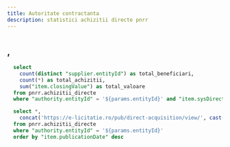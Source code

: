 ```yaml
---
title: Autoritate contractanta
description: statistici achizitii directe pnrr
---
```


# <Value data={achizitii_directe_autoritate} row=0 column="authority.entityName" />
## <Value data={achizitii_directe_autoritate} row=0 column="authority.city" />, <Value data={achizitii_directe_autoritate} row=0 column="authority.county" />

<BigValue 
  data={achizitie_stats} 
  value=total_achizitii
  title="Achizitii"
/>

<BigValue 
  data={achizitie_stats} 
  value=total_beneficiari
  title="Beneficiari"
/>

<BigValue 
  data={achizitie_stats} 
  value=total_valoare
  title="Valoare"
  fmt="num2m"
  color=green
/>

```sql achizitie_stats
  select 
    count(distinct "supplier.entityId") as total_beneficiari,
    count(*) as total_achizitii,
    sum("item.closingValue") as total_valoare
  from pnrr.achizitii_directe
  where "authority.entityId" = '${params.entityId}' and "item.sysDirectAcquisitionState.text" = 'Oferta acceptata'
```

```sql achizitii_directe_autoritate
  select *,
    concat('https://e-licitatie.ro/pub/direct-acquisition/view/', cast("item.directAcquisitionId" as integer)) as link
  from pnrr.achizitii_directe 
  where "authority.entityId" = '${params.entityId}'
  order by "item.publicationDate" desc
```

<DataTable data={achizitii_directe_autoritate} rowShading=true search=true rows=50 wrapTitles=true>
  <Column id="link" openInNewTab=true title="Cod achizitie" contentType=link linkLabel="item.uniqueIdentificationCode" />
  <Column id="item.closingValue" title="Valoare" fmt="num2k" contentType=colorscale />
  <Column id="item.sysDirectAcquisitionState.text" title="Stare achizitie" />
  <Column id="item.publicationDate" title="Data publicare" fmt="dd-mm-yyyy" />
  <Column id="item.directAcquisitionName" title="Nume achizitie" />
  <Column id="supplier.fiscalNumber" title="Cod fiscal" />
  <Column id="supplier.entityName" title="Beneficiar" />
  <Column id="supplier.city" title="Oras" />
  <Column id="supplier.county" title="Judet" />
  <Column id="item.cpvCode" title="Cod CPV" />
</DataTable>
